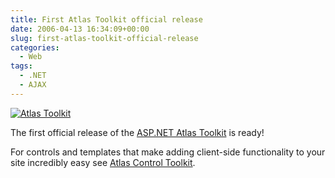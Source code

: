 ```yaml
---
title: First Atlas Toolkit official release
date: 2006-04-13 16:34:09+00:00
slug: first-atlas-toolkit-official-release
categories:
  - Web
tags:
  - .NET
  - AJAX
---
```


[![Atlas Toolkit](http://samaxes.appspot.com/images/atlas-toolkit.png)](http://www.asp.net/ajax)

The first official release of the [ASP.NET Atlas Toolkit](http://www.asp.net/ajax) is ready!

For controls and templates that make adding client-side functionality to your site incredibly easy see [Atlas Control Toolkit](http://www.asp.net/ajax/AjaxControlToolkit/Samples/).
